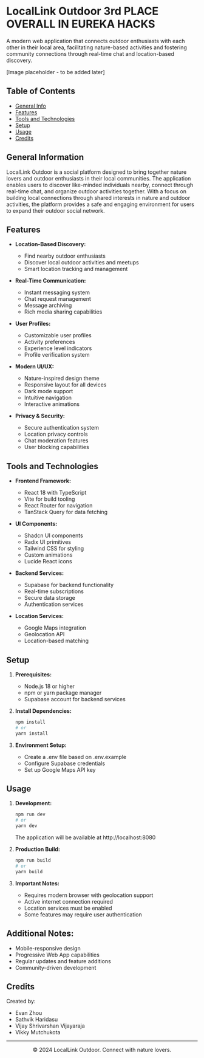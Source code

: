 # LocalLink Outdoor 3rd PLACE OVERALL IN EUREKA HACKS
A modern web application that connects outdoor enthusiasts with each other in their local area, facilitating nature-based activities and fostering community connections through real-time chat and location-based discovery.

[Image placeholder - to be added later]

## Table of Contents
* [General Info](#general-information)
* [Features](#features)
* [Tools and Technologies](#tools-and-technologies)
* [Setup](#setup)
* [Usage](#usage)
* [Credits](#credits)

## General Information
LocalLink Outdoor is a social platform designed to bring together nature lovers and outdoor enthusiasts in their local communities. The application enables users to discover like-minded individuals nearby, connect through real-time chat, and organize outdoor activities together. With a focus on building local connections through shared interests in nature and outdoor activities, the platform provides a safe and engaging environment for users to expand their outdoor social network.

## Features
* **Location-Based Discovery:**
  - Find nearby outdoor enthusiasts
  - Discover local outdoor activities and meetups
  - Smart location tracking and management

* **Real-Time Communication:**
  - Instant messaging system
  - Chat request management
  - Message archiving
  - Rich media sharing capabilities

* **User Profiles:**
  - Customizable user profiles
  - Activity preferences
  - Experience level indicators
  - Profile verification system

* **Modern UI/UX:**
  - Nature-inspired design theme
  - Responsive layout for all devices
  - Dark mode support
  - Intuitive navigation
  - Interactive animations

* **Privacy & Security:**
  - Secure authentication system
  - Location privacy controls
  - Chat moderation features
  - User blocking capabilities

## Tools and Technologies
* **Frontend Framework:**
  - React 18 with TypeScript
  - Vite for build tooling
  - React Router for navigation
  - TanStack Query for data fetching

* **UI Components:**
  - Shadcn UI components
  - Radix UI primitives
  - Tailwind CSS for styling
  - Custom animations
  - Lucide React icons

* **Backend Services:**
  - Supabase for backend functionality
  - Real-time subscriptions
  - Secure data storage
  - Authentication services

* **Location Services:**
  - Google Maps integration
  - Geolocation API
  - Location-based matching

## Setup

1. **Prerequisites:**
   - Node.js 18 or higher
   - npm or yarn package manager
   - Supabase account for backend services

2. **Install Dependencies:**
   ```bash
   npm install
   # or
   yarn install
   ```

3. **Environment Setup:**
   - Create a .env file based on .env.example
   - Configure Supabase credentials
   - Set up Google Maps API key

## Usage

1. **Development:**
   ```bash
   npm run dev
   # or
   yarn dev
   ```
   The application will be available at http://localhost:8080

2. **Production Build:**
   ```bash
   npm run build
   # or
   yarn build
   ```

3. **Important Notes:**
   - Requires modern browser with geolocation support
   - Active internet connection required
   - Location services must be enabled
   - Some features may require user authentication

## Additional Notes:
* Mobile-responsive design
* Progressive Web App capabilities
* Regular updates and feature additions
* Community-driven development

## Credits

Created by:
- Evan Zhou
- Sathvik Haridasu
- Vijay Shrivarshan Vijayaraja
- Vikky Mutchukota

---

<div align="center">
© 2024 LocalLink Outdoor. Connect with nature lovers.
</div> 
